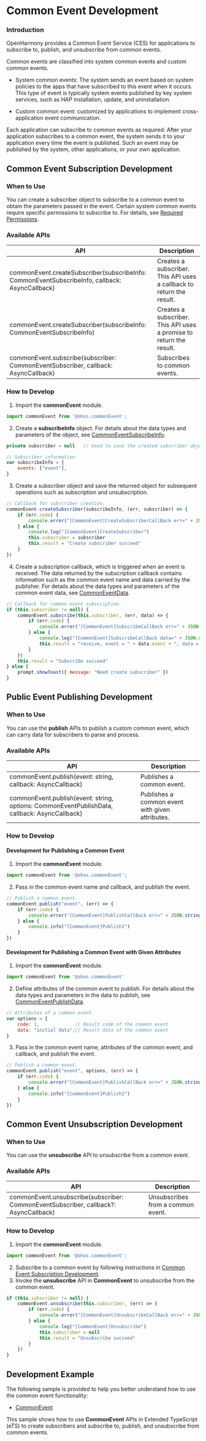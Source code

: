 # Common Event Development
### Introduction
OpenHarmony provides a Common Event Service (CES) for applications to subscribe to, publish, and unsubscribe from common events.

Common events are classified into system common events and custom common events.

+ System common events: The system sends an event based on system policies to the apps that have subscribed to this event when it occurs. This type of event is typically system events published by key system services, such as HAP installation, update, and uninstallation.

+ Custom common event: customized by applications to implement cross-application event communication.

Each application can subscribe to common events as required. After your application subscribes to a common event, the system sends it to your application every time the event is published. Such an event may be published by the system, other applications, or your own application.

## Common Event Subscription Development

### When to Use
You can create a subscriber object to subscribe to a common event to obtain the parameters passed in the event. Certain system common events require specific permissions to subscribe to. For details, see [Required Permissions](../reference/apis/js-apis-commonEvent.md).

### Available APIs
| API                                                                                         | Description|
| ---------------------------------------------------------------------------------------------- | ----------- |
| commonEvent.createSubscriber(subscribeInfo: CommonEventSubscribeInfo, callback: AsyncCallback) | Creates a subscriber. This API uses a callback to return the result.|
| commonEvent.createSubscriber(subscribeInfo: CommonEventSubscribeInfo)                          | Creates a subscriber. This API uses a promise to return the result. |
| commonEvent.subscribe(subscriber: CommonEventSubscriber, callback: AsyncCallback)              | Subscribes to common events.|

### How to Develop
1. Import the **commonEvent** module.

```javascript
import commonEvent from '@ohos.commonEvent';
```

2. Create a **subscribeInfo** object. For details about the data types and parameters of the object, see [CommonEventSubscribeInfo](../reference/apis/js-apis-commonEvent.md#commoneventsubscribeinfo).

```javascript
private subscriber = null	// Used to save the created subscriber object for subsequent subscription and unsubscription.

// Subscriber information
var subscribeInfo = {
    events: ["event"],
}
```

3. Create a subscriber object and save the returned object for subsequent operations such as subscription and unsubscription.

```javascript
// Callback for subscriber creation.
commonEvent.createSubscriber(subscribeInfo, (err, subscriber) => {
    if (err.code) {
        console.error("[CommonEvent]CreateSubscriberCallBack err=" + JSON.stringify(err))
    } else {
        console.log("[CommonEvent]CreateSubscriber")
        this.subscriber = subscriber
        this.result = "Create subscriber succeed"
    }
})
```

4. Create a subscription callback, which is triggered when an event is received. The data returned by the subscription callback contains information such as the common event name and data carried by the publisher. For details about the data types and parameters of the common event data, see [CommonEventData](../reference/apis/js-apis-commonEvent.md#commoneventdata).

```javascript
// Callback for common event subscription.
if (this.subscriber != null) {
    commonEvent.subscribe(this.subscriber, (err, data) => {
        if (err.code) {
            console.error("[CommonEvent]SubscribeCallBack err=" + JSON.stringify(err))
        } else {
            console.log("[CommonEvent]SubscribeCallBack data=" + JSON.stringify(data))
            this.result = "receive, event = " + data.event + ", data = " + data.data + ", code = " + data.code
        }
    })
    this.result = "Subscribe succeed"
} else {
    prompt.showToast({ message: "Need create subscriber" })
}
```

## Public Event Publishing Development

### When to Use
You can use the **publish** APIs to publish a custom common event, which can carry data for subscribers to parse and process.

### Available APIs
| API                             | Description|
| ---------------------------------- | ------ |
| commonEvent.publish(event: string, callback: AsyncCallback) | Publishes a common event.|
| commonEvent.publish(event: string, options: CommonEventPublishData, callback: AsyncCallback) | Publishes a common event with given attributes.|

### How to Develop
#### Development for Publishing a Common Event
1. Import the **commonEvent** module.

```javascript
import commonEvent from '@ohos.commonEvent';
```

2. Pass in the common event name and callback, and publish the event.

```javascript
// Publish a common event.
commonEvent.publish("event", (err) => {
	if (err.code) {
		console.error("[CommonEvent]PublishCallBack err=" + JSON.stringify(err))
	} else {
		console.info("[CommonEvent]Publish1")
	}
})
```

#### Development for Publishing a Common Event with Given Attributes
1. Import the **commonEvent** module.

```javascript
import commonEvent from '@ohos.commonEvent'
```

2. Define attributes of the common event to publish. For details about the data types and parameters in the data to publish, see [CommonEventPublishData](../reference/apis/js-apis-commonEvent.md#commoneventpublishdata).

```javascript
// Attributes of a common event.
var options = {
	code: 1,			 // Result code of the common event
	data: "initial data";// Result data of the common event
}
```

3. Pass in the common event name, attributes of the common event, and callback, and publish the event.

```javascript
// Publish a common event.
commonEvent.publish("event", options, (err) => {
	if (err.code) {
		console.error("[CommonEvent]PublishCallBack err=" + JSON.stringify(err))
	} else {
		console.info("[CommonEvent]Publish2")
	}
})
```

## Common Event Unsubscription Development

### When to Use
You can use the **unsubscribe** API to unsubscribe from a common event.

### Available APIs
| API                             | Description|
| ---------------------------------- | ------ |
| commonEvent.unsubscribe(subscriber: CommonEventSubscriber, callback?: AsyncCallback) | Unsubscribes from a common event.|

### How to Develop
1. Import the **commonEvent** module.

```javascript
import commonEvent from '@ohos.commonEvent';
```

2. Subscribe to a common event by following instructions in [Common Event Subscription Development](#Common-Event-Subscription-Development).
3. Invoke the **unsubscribe** API in **CommonEvent** to unsubscribe from the common event.

```javascript
if (this.subscriber != null) {
    commonEvent.unsubscribe(this.subscriber, (err) => {
        if (err.code) {
            console.error("[CommonEvent]UnsubscribeCallBack err=" + JSON.stringify(err))
        } else {
            console.log("[CommonEvent]Unsubscribe")
            this.subscriber = null
            this.result = "Unsubscribe succeed"
        }
    })
}
```

## Development Example

The following sample is provided to help you better understand how to use the common event functionality:

- [CommonEvent](https://gitee.com/openharmony/app_samples/tree/master/ability/CommonEvent)

This sample shows how to use **CommonEvent** APIs in Extended TypeScript (eTS) to create subscribers and subscribe to, publish, and unsubscribe from common events.
